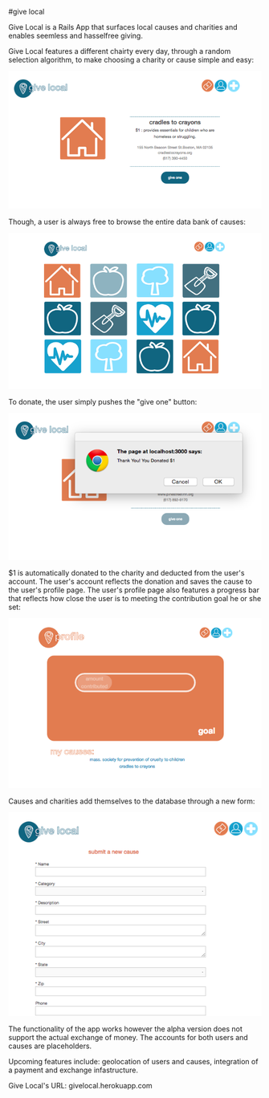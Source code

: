 #give local

Give Local is a Rails App that surfaces local causes and charities and enables seemless and hasselfree giving.

Give Local features a different chairty every day, through a random selection algorithm, to make choosing a charity or cause simple and easy:

![alt tag](/screenshots/feature_page.png)

Though, a user is always free to browse the entire data bank of causes:

![alt tag](/screenshots/index_page.png)

To donate, the user simply pushes the "give one" button:

![alt tag](/screenshots/give_one_page.png)

$1 is automatically donated to the charity and deducted from the user's account. The user's account reflects the donation and saves the cause to the user's profile page. The user's profile page also features a progress bar that reflects how close the user is to meeting the contribution goal he or she set:

![alt tag](/screenshots/profile_page.png)

Causes and charities add themselves to the database through a new form:

![alt tag](/screenshots/add_cause_page.png)

The functionality of the app works however the alpha version does not support the actual exchange of money. The accounts for both users and causes are placeholders.

Upcoming features include: geolocation of users and causes, integration of a payment and exchange infastructure.

Give Local's URL: givelocal.herokuapp.com